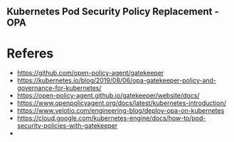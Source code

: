 Kubernetes Pod Security Policy Replacement - OPA
---



# Referes
* https://github.com/open-policy-agent/gatekeeper
* https://kubernetes.io/blog/2019/08/06/opa-gatekeeper-policy-and-governance-for-kubernetes/
* https://open-policy-agent.github.io/gatekeeper/website/docs/
* https://www.openpolicyagent.org/docs/latest/kubernetes-introduction/
* https://www.velotio.com/engineering-blog/deploy-opa-on-kubernetes
* https://cloud.google.com/kubernetes-engine/docs/how-to/pod-security-policies-with-gatekeeper
* 